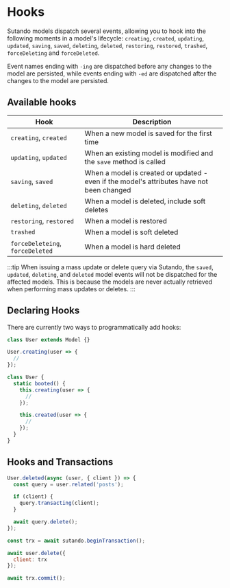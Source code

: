 <script setup>
import { useRoute } from 'vitepress'

const route = useRoute()

if (typeof _hmt != "undefined") {
  if (route?.path) {
    window._hmt.push(['_trackPageview', route.path]);
  }
}
</script>

# Hooks

Sutando models dispatch several events, allowing you to hook into the following moments in a model's lifecycle: `creating`, `created`, `updating`, `updated`, `saving`, `saved`, `deleting`, `deleted`, `restoring`, `restored`, `trashed`, `forceDeleting` and `forceDeleted`. 

Event names ending with `-ing` are dispatched before any changes to the model are persisted, while events ending with `-ed` are dispatched after the changes to the model are persisted.

## Available hooks

|  Hook  |  Description  |
|  ----  | ----  |
|  `creating`, `created`  |  When a new model is saved for the first time  |
|  `updating`, `updated`  |  When an existing model is modified and the `save` method is called  |
|  `saving`, `saved`  |  When a model is created or updated - even if the model's attributes have not been changed  |
|  `deleting`, `deleted`  |  When a model is deleted, include soft deletes  |
|  `restoring`, `restored`  |  When a model is restored  |
|  `trashed`  |  When a model is soft deleted  |
|  `forceDeleteing`, `forceDeleted`  |  When a model is hard deleted  |

:::tip
When issuing a mass update or delete query via Sutando, the `saved`, `updated`, `deleting`, and `deleted` model events will not be dispatched for the affected models. This is because the models are never actually retrieved when performing mass updates or deletes.
:::

## Declaring Hooks

There are currently two ways to programmatically add hooks:

```js
class User extends Model {}

User.creating(user => {
  //
});
```

```js
class User {
  static booted() {
    this.creating(user => {
      //
    });

    this.created(user => {
      //
    });
  }
}
```

## Hooks and Transactions

```js
User.deleted(async (user, { client }) => {
  const query = user.related('posts');

  if (client) {
    query.transacting(client);
  }

  await query.delete();
});

const trx = await sutando.beginTransaction();

await user.delete({
  client: trx
});

await trx.commit();
```
